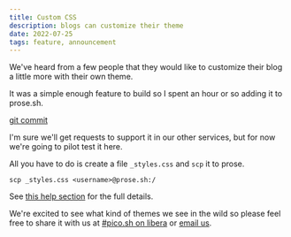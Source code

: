 ```yaml
---
title: Custom CSS
description: blogs can customize their theme
date: 2022-07-25
tags: feature, announcement
---
```


We've heard from a few people that they would like to customize their blog a
little more with their own theme.

It was a simple enough feature to build so I spent an hour or so adding it to
prose.sh.

[git commit](https://git.sr.ht/~erock/prose.sh/commit/24a38b45d0632c6c26e719aa4c77b6acc)

I'm sure we'll get requests to support it in our other services, but for now
we're going to pilot test it here.

All you have to do is create a file `_styles.css` and `scp` it to prose.

```
scp _styles.css <username>@prose.sh:/
```

See [this help section](https://prose.sh/help#blog-style) for the full details.

We're excited to see what kind of themes we see in the wild so please feel free
to share it with us at [#pico.sh on libera](irc://irc.libera.chat/#pico.sh) or
[email us](mailto:hello@prose.sh).
